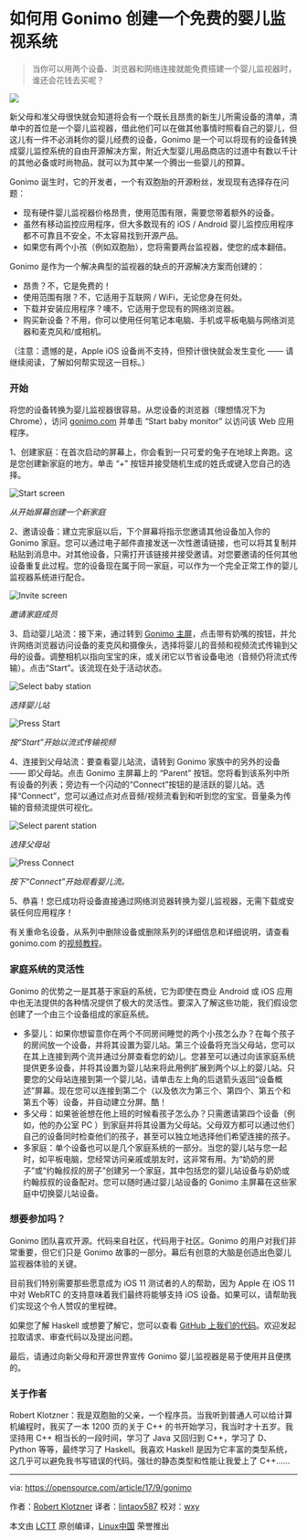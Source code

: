 如何用 Gonimo 创建一个免费的婴儿监视系统
======
> 当你可以用两个设备、浏览器和网络连接就能免费搭建一个婴儿监视器时，谁还会花钱去买呢？

![](https://opensource.com/sites/default/files/styles/image-full-size/public/lead-images/baby.png?itok=7jyDs9vE)

新父母和准父母很快就会知道将会有一个既长且昂贵的新生儿所需设备的清单，清单中的首位是一个婴儿监视器，借此他们可以在做其他事情时照看自己的婴儿，但这儿有一件不必消耗你的婴儿经费的设备，Gonimo 是一个可以将现有的设备转换成婴儿监控系统的自由开源解决方案，附近大型婴儿用品商店的过道中有数以千计的其他必备或时尚物品，就可以为其中某一个腾出一些婴儿的预算。

Gonimo 诞生时，它的开发者，一个有双胞胎的开源粉丝，发现现有选择存在问题：

  * 现有硬件婴儿监视器价格昂贵，使用范围有限，需要您带着额外的设备。
  * 虽然有移动监控应用程序，但大多数现有的 iOS / Android 婴儿监控应用程序都不可靠且不安全，不太容易找到开源产品。
  * 如果您有两个小孩（例如双胞胎），您将需要两台监视器，使您的成本翻倍。

Gonimo 是作为一个解决典型的监视器的缺点的开源解决方案而创建的：

  * 昂贵？不，它是免费的！
  * 使用范围有限？不，它适用于互联网 / WiFi，无论您身在何处。
  * 下载并安装应用程序？噢不，它适用于您现有的网络浏览器。
  * 购买新设备？不用，你可以使用任何笔记本电脑、手机或平板电脑与网络浏览器和麦克风和/或相机。

（注意：遗憾的是，Apple iOS 设备尚不支持，但预计很快就会发生变化 —— 请继续阅读，了解如何帮实现这一目标。）

### 开始

将您的设备转换为婴儿监视器很容易。从您设备的浏览器（理想情况下为 Chrome），访问 [gonimo.com][1] 并单击 “Start baby monitor” 以访问该 Web 应用程序。

1、创建家庭：在首次启动的屏幕上，你会看到一只可爱的兔子在地球上奔跑。这是您创建新家庭的地方。单击 “+” 按钮并接受随机生成的姓氏或键入您自己的选择。

![Start screen][3]

*从开始屏幕创建一个新家庭*

2、邀请设备：建立完家庭以后，下个屏幕将指示您邀请其他设备加入你的 Gonimo 家庭。您可以通过电子邮件直接发送一次性邀请链接，也可以将其复制并粘贴到消息中。对其他设备，只需打开该链接并接受邀请。对您要邀请的任何其他设备重复此过程。您的设备现在属于同一家庭，可以作为一个完全正常工作的婴儿监视器系统进行配合。

![Invite screen][5]

*邀请家庭成员*

3、启动婴儿站流：接下来，通过转到 [Gonimo 主屏][6]，点击带有奶嘴的按钮，并允许网络浏览器访问设备的麦克风和摄像头，选择将婴儿的音频和视频流式传输到父母的设备。调整相机以指向宝宝的床，或关闭它以节省设备电池（音频仍将流式传输）。点击“Start”。该流现在处于活动状态。

![Select baby station][8]

*选择婴儿站*

![Press Start][10]

*按“Start”开始以流式传输视频*

4、连接到父母站流：要查看婴儿站流，请转到 Gonimo 家族中的另外的设备 —— 即父母站。点击 Gonimo 主屏幕上的 “Parent” 按钮。您将看到该系列中所有设备的列表；旁边有一个闪动的“Connect”按钮的是活跃的婴儿站。选择“Connect”，您可以通过点对点音频/视频流看到和听到您的宝宝。音量条为传输的音频流提供可视化。

![Select parent station][12]

*选择父母站*

![Press Connect][14]

*按下“Connect”开始观看婴儿流。*

5、恭喜！您已成功将设备直接通过网络浏览器转换为婴儿监视器，无需下载或安装任何应用程序！

有关重命名设备，从系列中删除设备或删除系列的详细信息和详细说明，请查看 gonimo.com 的[视频教程][15]。

### 家庭系统的灵活性

Gonimo 的优势之一是其基于家庭的系统，它为即使在商业 Android 或 iOS 应用中也无法提供的各种情况提供了极大的灵活性。要深入了解这些功能，我们假设您创建了一个由三个设备组成的家庭系统。

* 多婴儿：如果你想留意你在两个不同房间睡觉的两个小孩怎么办？在每个孩子的房间放一个设备，并将其设置为婴儿站。第三个设备将充当父母站，您可以在其上连接到两个流并通过分屏查看您的幼儿。您甚至可以通过向该家庭系统提供更多设备，并将其设置为婴儿站来将此用例扩展到两个以上的婴儿站。只要您的父母站连接到第一个婴儿站，请单击左上角的后退箭头返回“设备概述”屏幕。现在您可以连接到第二个（以及依次为第三个、第四个、第五个和第五个等）设备，并自动建立分屏。酷！
* 多父母：如果爸爸想在他上班的时候看孩子怎么办？只需邀请第四个设备（例如，他的办公室 PC ）到家庭并将其设置为父母站。父母双方都可以通过他们自己的设备同时检查他们的孩子，甚至可以独立地选择他们希望连接的孩子。
* 多家庭：单个设备也可以是几个家庭系统的一部分。当您的婴儿站与您一起时，如平板电脑，您经常访问亲戚或朋友时，这非常有用。为“奶奶的房子”或“约翰叔叔的房子”创建另一个家庭，其中包括您的婴儿站设备与奶奶或约翰叔叔的设备配对。您可以随时通过婴儿站设备的 Gonimo 主屏幕在这些家庭中切换婴儿站设备。

### 想要参加吗？

Gonimo 团队喜欢开源。代码来自社区，代码用于社区。Gonimo 的用户对我们非常重要，但它们只是 Gonimo 故事的一部分。幕后有创意的大脑是创造出色婴儿监视器体验的关键。

目前我们特别需要那些愿意成为 iOS 11 测试者的人的帮助，因为 Apple 在 iOS 11 中对 WebRTC 的支持意味着我们最终将能够支持 iOS 设备。如果可以，请帮助我们实现这个令人赞叹的里程碑。

如果您了解 Haskell 或想要了解它，您可以查看 [GitHub 上我们的代码][16]。欢迎发起拉取请求、审查代码以及提出问题。

最后，请通过向新父母和开源世界宣传 Gonimo 婴儿监视器是易于使用并且便携的。

### 关于作者

Robert Klotzner：我是双胞胎的父亲，一个程序员。当我听到普通人可以给计算机编程时，我买了一本 1200 页的关于 C++ 的书开始学习，我当时才十五岁。我坚持用 C++ 相当长的一段时间，学习了 Java  又回归到 C++，学习了 D、Python 等等，最终学习了 Haskell。我喜欢 Haskell 是因为它丰富的类型系统，这几乎可以避免我书写错误的代码。强壮的静态类型和性能让我爱上了 C++……

--------------------------------------------------------------------------------

via: https://opensource.com/article/17/9/gonimo

作者：[Robert Klotzner][a]
译者：[lintaov587](https://github.com/lintaov587)
校对：[wxy](https://github.com/wxy)

本文由 [LCTT](https://github.com/LCTT/TranslateProject) 原创编译，[Linux中国](https://linux.cn/) 荣誉推出

[a]:https://opensource.com/users/robert-klotzner
[1]:https://gonimo.com/
[2]:/file/371256
[3]:https://opensource.com/sites/default/files/u128651/start-screen.png (Start screen)
[4]:/file/371236
[5]:https://opensource.com/sites/default/files/u128651/invite-screen.png (Invite screen)
[6]:https://app.gonimo.com/
[7]:/file/371231
[8]:https://opensource.com/sites/default/files/u128651/baby-select.png (Select baby station)
[9]:/file/371226
[10]:https://opensource.com/sites/default/files/u128651/baby-screen.png (Press Start)
[11]:/file/371251
[12]:https://opensource.com/sites/default/files/u128651/parent-select.png (Select parent station)
[13]:/file/371241
[14]:https://opensource.com/sites/default/files/u128651/parent-screen.png (Press Connect)
[15]:https://gonimo.com/index.php#intro
[16]:https://github.com/gonimo/gonimo
